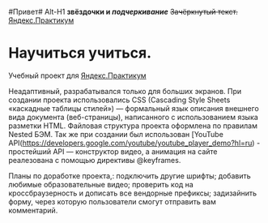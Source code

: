 #Привет#
Alt-H1
**звёздочки и _подчеркивание_**
~~Зачёркнутый текст.~~ 
[Яндекс.Практикум](https://practicum.yandex.ru/) 

# Научиться учиться.

Учебный проект для [Яндекс.Практикум](https://practicum.yandex.ru/) 


Неадаптивный, разрабатывался только для больших экранов. При создании проекта использовались 
CSS (Cascading Style Sheets «каскадные таблицы стилей») — формальный язык описания внешнего вида документа (веб-страницы), написанного с использованием языка разметки HTML. Файловая структура проекта оформлена по правилам Nested БЭМ. Так же при создании был использован [YouTube API(https://developers.google.com/youtube/youtube_player_demo?hl=ru) -
простейший API — конструктор видео, а анимация на сайте реалезована с помощью директивы @keyframes.


Планы по доработке проекта,:
подключить другие шрифты;
добавить любимые образовательные видео;
проверить код на кроссбраузерность и дописать все вендорные префиксы;
задизайнить форму, через которую пользователи смогут отправить вам комментарий.
